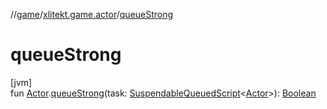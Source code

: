 //[game](../../index.md)/[xlitekt.game.actor](index.md)/[queueStrong](queue-strong.md)

# queueStrong

[jvm]\
fun [Actor](-actor/index.md).[queueStrong](queue-strong.md)(task: [SuspendableQueuedScript](../xlitekt.game.queue/index.md#1908705368%2FClasslikes%2F440369633)&lt;[Actor](-actor/index.md)&gt;): [Boolean](https://kotlinlang.org/api/latest/jvm/stdlib/kotlin/-boolean/index.html)
